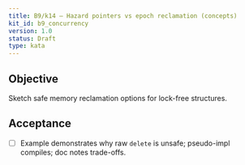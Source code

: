 ```yaml
---
title: B9/k14 — Hazard pointers vs epoch reclamation (concepts)
kit_id: b9_concurrency
version: 1.0
status: Draft
type: kata
---
```

## Objective
Sketch safe memory reclamation options for lock-free structures.
## Acceptance
- [ ] Example demonstrates why raw `delete` is unsafe; pseudo-impl compiles; doc notes trade-offs.

